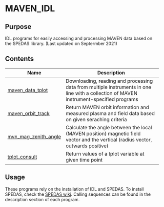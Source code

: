 # MAVEN_IDL
## Purpose
IDL programs for easily accessing and processing MAVEN data based on the SPEDAS library. (Last updated on Septermber 2021)
## Contents
| Name                 | Description |
|----------------------|-------------|
| [maven_data_tplot](https://github.com/StellarPlasma/MAVEN_IDL/blob/main/maven_data_tplot.pro)     |Downloading, reading and processing data from multiple instruments in one line with a collection of MAVEN instrument-specified programs|
| [maven_orbit_track](https://github.com/StellarPlasma/MAVEN_IDL/blob/main/maven_orbit_track.pro)    |Return MAVEN orbit information and measured plasma and field data based on given seraching criteria     |
| [mvn_mag_zenith_angle](https://github.com/StellarPlasma/MAVEN_IDL/blob/main/mvn_mag_zenith_angle.pro) |Calculate the angle between the local (MAVEN position) magnetic field vector and the vertical (radius vector, outwards positive)|
| [tplot_consult](https://github.com/StellarPlasma/MAVEN_IDL/blob/main/tplot_consult.pro)        |Return values of a tplot variable at given time point |
## Usage
These programs rely on the installation of IDL and SPEDAS. To install SPEDAS, check the [SPEDAS wiki](http://spedas.org/wiki/index.php?title=Main_Page). Calling sequences can be found in the description section of each program. 

